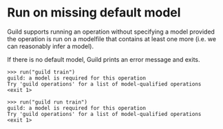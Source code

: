# Run on missing default model

Guild supports running an operation without specifying a model
provided the operation is run on a modelfile that contains at least
one more (i.e. we can reasonably infer a model).

If there is no default model, Guild prints an error message and exits.

    >>> run("guild train")
    guild: a model is required for this operation
    Try 'guild operations' for a list of model-qualified operations
    <exit 1>

    >>> run("guild run train")
    guild: a model is required for this operation
    Try 'guild operations' for a list of model-qualified operations
    <exit 1>
